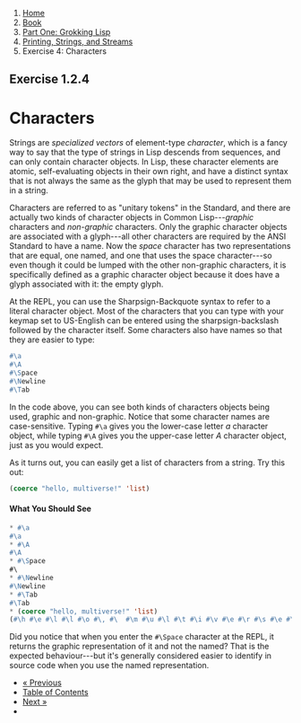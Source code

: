<ol class="breadcrumb">
  <li><a href="/">Home</a></li>
  <li><a href="/book/">Book</a></li>
  <li><a href="/book/1-0-0-overview/">Part One: Grokking Lisp</a></li>
  <li><a href="/book/1-02-00-input-output/">Printing, Strings, and Streams</a></li>
  <li class="active">Exercise 4: Characters</li>
</ol>

## Exercise 1.2.4

# Characters

Strings are *specialized vectors* of element-type *character*, which is a fancy way to say that the type of strings in Lisp descends from sequences, and can only contain character objects.  In Lisp, these character elements are atomic, self-evaluating objects in their own right, and have a distinct syntax that is not always the same as the glyph that may be used to represent them in a string.

Characters are referred to as "unitary tokens" in the Standard, and there are actually two kinds of character objects in Common Lisp---*graphic* characters and *non-graphic* characters.  Only the graphic character objects are associated with a glyph---all other characters are required by the ANSI Standard to have a name.  Now the *space* character has two representations that are equal, one named, and one that uses the space character---so even though it could be lumped with the other non-graphic characters, it is specifically defined as a graphic character object because it does have a glyph associated with it: the empty glyph.

At the REPL, you can use the Sharpsign-Backquote syntax to refer to a literal character object. Most of the characters that you can type with your keymap set to US-English can be entered using the sharpsign-backslash followed by the character itself. Some characters also have names so that they are easier to type:

```lisp
#\a
#\A
#\Space
#\Newline
#\Tab
```

In the code above, you can see both kinds of characters objects being used, graphic and non-graphic. Notice that some character names are case-sensitive. Typing `#\a` gives you the lower-case letter <em>a</em> character object, while typing `#\A` gives you the upper-case letter <em>A</em> character object, just as you would expect.

As it turns out, you can easily get a list of characters from a string.  Try this out:

```lisp
(coerce "hello, multiverse!" 'list)
```

#### What You Should See

```lisp
* #\a
#\a
* #\A
#\A
* #\Space
#\
* #\Newline
#\Newline
* #\Tab
#\Tab
* (coerce "hello, multiverse!" 'list)
(#\h #\e #\l #\l #\o #\, #\  #\m #\u #\l #\t #\i #\v #\e #\r #\s #\e #\!)
```

Did you notice that when you enter the `#\Space` character at the REPL, it returns the graphic representation of it and not the named?  That is the expected behaviour---but it's generally considered easier to identify in source code when you use the named representation.

<ul class="pager">
  <li class="previous"><a href="/book/1-02-03-unicode/">&laquo; Previous</a></li>
  <li><a href="/book/">Table of Contents</a></li>
  <li class="next"><a href="/book/1-02-05-more-chars/">Next &raquo;</a><li>
</ul>
